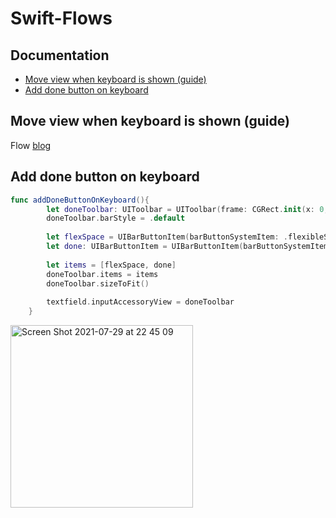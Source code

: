 
# Swift-Flows

## Documentation

* [Move view when keyboard is shown (guide)](#move-view-when-keyboard-is-shown-(guide))
* [Add done button on keyboard](#add-done-button-on-keyboard)


## Move view when keyboard is shown (guide)
Flow [blog](https://fluffy.es/move-view-when-keyboard-is-shown/)

## Add done button on keyboard

```swift
func addDoneButtonOnKeyboard(){
        let doneToolbar: UIToolbar = UIToolbar(frame: CGRect.init(x: 0, y: 0, width: UIScreen.main.bounds.width, height: 50))
        doneToolbar.barStyle = .default
        
        let flexSpace = UIBarButtonItem(barButtonSystemItem: .flexibleSpace, target: nil, action: nil)
        let done: UIBarButtonItem = UIBarButtonItem(barButtonSystemItem: .done, target: self, action: #selector(doneButtonAction))
        
        let items = [flexSpace, done]
        doneToolbar.items = items
        doneToolbar.sizeToFit()
        
        textfield.inputAccessoryView = doneToolbar
    }
```
<img width="292" alt="Screen Shot 2021-07-29 at 22 45 09" src="https://user-images.githubusercontent.com/45566801/127523263-90fe1161-8c7c-448d-b920-8d810c6ec647.png">


